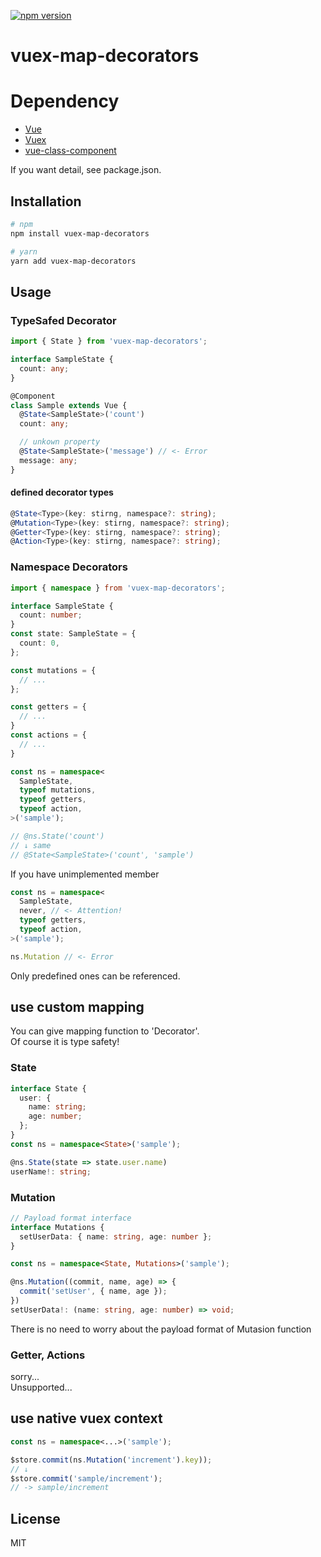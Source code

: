 [![npm version](https://badge.fury.io/js/vuex-map-decorators.svg)](https://badge.fury.io/js/vuex-map-decorators)

# vuex-map-decorators

# Dependency
- [Vue](https://github.com/vuejs/vue)
- [Vuex](https://github.com/vuejs/vuex)
- [vue-class-component](https://github.com/vuejs/vue-class-component)

If you want detail, see package.json.

## Installation
```bash
# npm
npm install vuex-map-decorators

# yarn
yarn add vuex-map-decorators
```

## Usage

### TypeSafed Decorator
```typescript
import { State } from 'vuex-map-decorators';

interface SampleState {
  count: any;
}

@Component
class Sample extends Vue {
  @State<SampleState>('count')
  count: any;

  // unkown property
  @State<SampleState>('message') // <- Error
  message: any;
}

```

#### defined decorator types

```typescript
@State<Type>(key: stirng, namespace?: string);
@Mutation<Type>(key: stirng, namespace?: string);
@Getter<Type>(key: stirng, namespace?: string);
@Action<Type>(key: stirng, namespace?: string);
```

### Namespace Decorators

```typescript
import { namespace } from 'vuex-map-decorators';

interface SampleState {
  count: number;
}
const state: SampleState = {
  count: 0,
};

const mutations = {
  // ...
};

const getters = {
  // ...
}
const actions = {
  // ...
}

const ns = namespace<
  SampleState,
  typeof mutations,
  typeof getters,
  typeof action,
>('sample');

// @ns.State('count')
// ↓ same
// @State<SampleState>('count', 'sample')
```

If you have unimplemented member
```typescript
const ns = namespace<
  SampleState,
  never, // <- Attention!
  typeof getters,
  typeof action,
>('sample');

ns.Mutation // <- Error
```
Only predefined ones can be referenced.

## use custom mapping

You can give mapping function to 'Decorator'.  
Of course it is type safety!

### State

```ts
interface State {
  user: {
    name: string;
    age: number;
  };
}
const ns = namespace<State>('sample');

@ns.State(state => state.user.name)
userName!: string;
```

### Mutation

```ts
// Payload format interface
interface Mutations {
  setUserData: { name: string, age: number };
}

const ns = namespace<State, Mutations>('sample');

@ns.Mutation((commit, name, age) => {
  commit('setUser', { name, age });
})
setUserData!: (name: string, age: number) => void;
```

There is no need to worry about the payload format of Mutasion function

### Getter, Actions
sorry...  
Unsupported...


## use native vuex context
```typescript
const ns = namespace<...>('sample');

$store.commit(ns.Mutation('increment').key));
// ↓
$store.commit('sample/increment');
// -> sample/increment
```

## License
MIT
